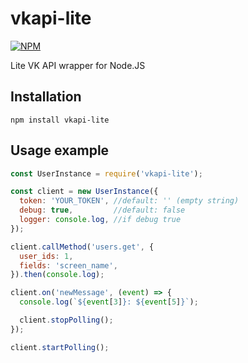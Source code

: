 # vkapi-lite

[![NPM](https://nodei.co/npm/vkapi-lite.png)](https://nodei.co/npm/vkapi-lite/)

Lite VK API wrapper for Node.JS

## Installation
```
npm install vkapi-lite
```

## Usage example
```javascript
const UserInstance = require('vkapi-lite');

const client = new UserInstance({
  token: 'YOUR_TOKEN', //default: '' (empty string)
  debug: true,         //default: false
  logger: console.log, //if debug true
});

client.callMethod('users.get', {
  user_ids: 1,
  fields: 'screen_name',
}).then(console.log);

client.on('newMessage', (event) => {
  console.log(`${event[3]}: ${event[5]}`);

  client.stopPolling();
});

client.startPolling();
```
